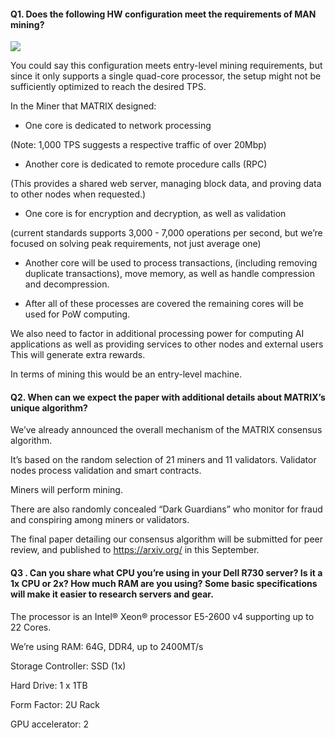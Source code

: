 #### Q1. Does the following HW configuration meet the requirements of MAN mining?

![](https://i.imgur.com/nMjmxdj.png)

You could say this configuration meets entry-level mining requirements, but since it only supports a single quad-core processor, the setup might not be sufficiently optimized to reach the desired TPS. 

In the Miner that MATRIX designed:

- One core is dedicated to network processing 

(Note: 1,000 TPS suggests a respective traffic of over 20Mbp)

- Another core is dedicated to remote procedure calls (RPC)

(This provides a shared web server, managing block data, and proving data to other nodes when requested.) 

- One core is for encryption and decryption, as well as validation 

(current standards supports 3,000 - 7,000 operations per second, but we’re focused on solving peak requirements, not just average one)
 
- Another core will be used to process transactions, (including removing duplicate transactions), 
move memory, as well as handle compression and decompression.

- After all of these processes are covered
the remaining cores will be used for PoW computing. 

We also need to factor in additional processing power for 
computing AI applications as well as providing services to other nodes and external users
This will generate extra rewards.

In terms of mining this would be an entry-level machine.

#### Q2. When can we expect the paper with additional details about  MATRIX’s unique algorithm? 

We’ve already announced the overall mechanism of the MATRIX consensus algorithm. 

It’s based on the random selection of 21 miners and 11 validators. Validator nodes process validation and smart contracts. 

Miners will perform mining. 

There are also randomly concealed “Dark Guardians” 
who monitor for fraud and conspiring among miners or validators.

The final paper detailing our consensus algorithm will be submitted for peer review, and published to https://arxiv.org/ in this September.

#### Q3 . Can you share what CPU you’re using in your Dell R730 server? Is it a 1x CPU or 2x? How much RAM are you using?  Some basic specifications will make it easier to research servers and gear.

The processor is an Intel® Xeon® processor E5-2600 v4 supporting up to 22 Cores.

We’re using RAM: 64G, DDR4, up to 2400MT/s

Storage Controller: SSD (1x)

Hard Drive: 1 x 1TB

Form Factor: 2U Rack

GPU accelerator: 2